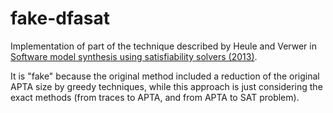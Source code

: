 # fake-dfasat

Implementation of part of the technique described by Heule and Verwer in [Software model synthesis using satisfiability solvers (2013)](https://link.springer.com/article/10.1007/s10664-012-9222-z).

It is "fake" because the original method included a reduction of the original APTA size by greedy techniques, while this approach is just considering the exact methods (from traces to APTA, and from APTA to SAT problem).
